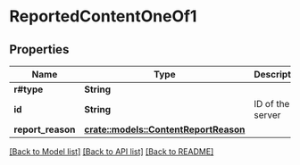 # ReportedContentOneOf1

## Properties

Name | Type | Description | Notes
------------ | ------------- | ------------- | -------------
**r#type** | **String** |  | 
**id** | **String** | ID of the server | 
**report_reason** | [**crate::models::ContentReportReason**](ContentReportReason.md) |  | 

[[Back to Model list]](../README.md#documentation-for-models) [[Back to API list]](../README.md#documentation-for-api-endpoints) [[Back to README]](../README.md)


